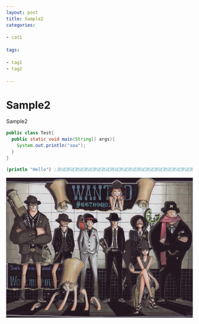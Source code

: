 ```yaml
---
layout: post
title: Sample2
categories:

- cat1

tags:

- tag1
- tag2

---
```



# Sample2

Sample2

```java
public class Test{
  public static void main(String[] args){
    System.out.println("aaa");
  }
}
```

```clojure
(println "Hello") ;测试测试测试测试测试测试测试测试测试测试测试测试测试测试测试测试测试测试测试测试测试测试测试测试测试
```


![](/img/op.jpg)
